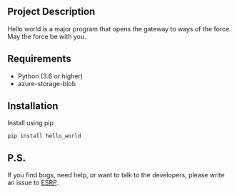## Project Description

Hello world is a major program that opens the gateway to ways of the force. May the force be with you.

## Requirements

* Python (3.6 or higher)
* azure-storage-blob

## Installation
Install using pip

`pip install hello_world`

## P.S.

If you find bugs, need help, or want to talk to the developers, please write an issue to [ESRP](esrpreleng@microsoft.com).

